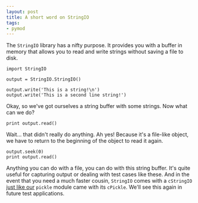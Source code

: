 ```yaml
---
layout: post
title: A short word on StringIO
tags:
- pymod
---
```


The `StringIO` library has a nifty purpose. It provides you with a buffer in memory that allows you to read and write strings without saving a file to disk. 

	import StringIO

	output = StringIO.StringIO()

	output.write('This is a string!\n')
	output.write('This is a second line string!')

Okay, so we've got ourselves a string buffer with some strings. Now what can we do?

	print output.read()

Wait... that didn't really do anything. Ah yes! Because it's a file-like object, we have to return to the beginning of the object to read it again.

	output.seek(0)
	print output.read()

Anything you can do with a file, you can do with this string buffer. It's quite useful for capturing output or dealing with test cases like these. And in the event that you need a much faster cousin, `StringIO` comes with a `cStringIO` [just like our](/2015/01/12/storing-objects-with-the-best-named-module-ever-pickle.html) `pickle` module came with its `cPickle`. We'll see this again in future test applications.